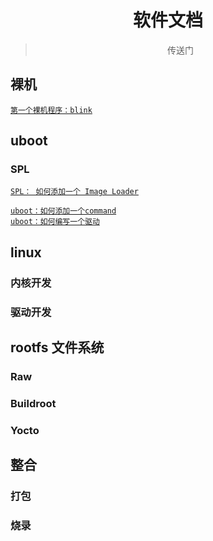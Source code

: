 # <h1 align="center">软件文档</h1>

> <p align="center">传送门</p>

## <h2>裸机</h2>
[`第一个裸机程序：blink`](noos_first_blink.md)

## <h2>uboot</h2>
### SPL
[`SPL： 如何添加一个 Image Loader`]()

[`uboot：如何添加一个command`]() </br>
[`uboot：如何编写一个驱动`]()


## <h2>linux</h2>
### <h3>内核开发</h3>

### <h3>驱动开发</h3>

## <h2>rootfs 文件系统</h2>
### <h3>Raw</h3>

### <h3>Buildroot</h3>

### <h3>Yocto</h3>

## <h2>整合</h2>

### <h3>打包</h3>
### <h3>烧录</h3>